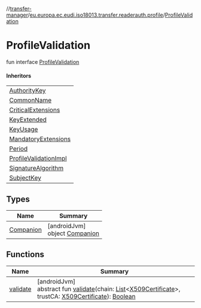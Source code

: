 //[transfer-manager](../../../index.md)/[eu.europa.ec.eudi.iso18013.transfer.readerauth.profile](../index.md)/[ProfileValidation](index.md)

# ProfileValidation

fun interface [ProfileValidation](index.md)

#### Inheritors

|                                                               |
|---------------------------------------------------------------|
| [AuthorityKey](../-authority-key/index.md)                    |
| [CommonName](../-common-name/index.md)                        |
| [CriticalExtensions](../-critical-extensions/index.md)        |
| [KeyExtended](../-key-extended/index.md)                      |
| [KeyUsage](../-key-usage/index.md)                            |
| [MandatoryExtensions](../-mandatory-extensions/index.md)      |
| [Period](../-period/index.md)                                 |
| [ProfileValidationImpl](../-profile-validation-impl/index.md) |
| [SignatureAlgorithm](../-signature-algorithm/index.md)        |
| [SubjectKey](../-subject-key/index.md)                        |

## Types

| Name                             | Summary                                                 |
|----------------------------------|---------------------------------------------------------|
| [Companion](-companion/index.md) | [androidJvm]<br>object [Companion](-companion/index.md) |

## Functions

| Name                    | Summary                                                                                                                                                                                                                                                                                                                                                                                                                                                                                                    |
|-------------------------|------------------------------------------------------------------------------------------------------------------------------------------------------------------------------------------------------------------------------------------------------------------------------------------------------------------------------------------------------------------------------------------------------------------------------------------------------------------------------------------------------------|
| [validate](validate.md) | [androidJvm]<br>abstract fun [validate](validate.md)(chain: [List](https://kotlinlang.org/api/latest/jvm/stdlib/kotlin-stdlib/kotlin.collections/-list/index.html)&lt;[X509Certificate](https://developer.android.com/reference/kotlin/java/security/cert/X509Certificate.html)&gt;, trustCA: [X509Certificate](https://developer.android.com/reference/kotlin/java/security/cert/X509Certificate.html)): [Boolean](https://kotlinlang.org/api/latest/jvm/stdlib/kotlin-stdlib/kotlin/-boolean/index.html) |
